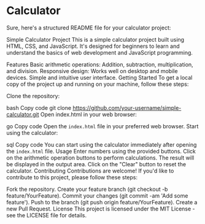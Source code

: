 # Calculator

Sure, here's a structured README file for your calculator project:

Simple Calculator Project
This is a simple calculator project built using HTML, CSS, and JavaScript. It's designed for beginners to learn and understand the basics of web development and JavaScript programming.

Features
Basic arithmetic operations: Addition, subtraction, multiplication, and division.
Responsive design: Works well on desktop and mobile devices.
Simple and intuitive user interface.
Getting Started
To get a local copy of the project up and running on your machine, follow these steps:

Clone the repository:

bash
Copy code
git clone https://github.com/your-username/simple-calculator.git
Open index.html in your web browser:

go
Copy code
Open the `index.html` file in your preferred web browser.
Start using the calculator:

sql
Copy code
You can start using the calculator immediately after opening the `index.html` file.
Usage
Enter numbers using the provided buttons.
Click on the arithmetic operation buttons to perform calculations.
The result will be displayed in the output area.
Click on the "Clear" button to reset the calculator.
Contributing
Contributions are welcome! If you'd like to contribute to this project, please follow these steps:

Fork the repository.
Create your feature branch (git checkout -b feature/YourFeature).
Commit your changes (git commit -am 'Add some feature').
Push to the branch (git push origin feature/YourFeature).
Create a new Pull Request.
License
This project is licensed under the MIT License - see the LICENSE file for details.
